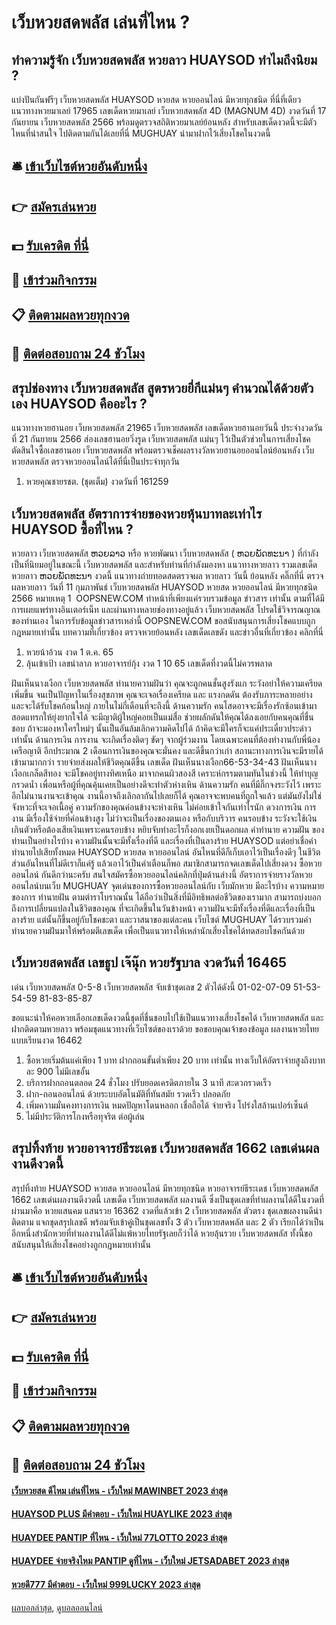 # เว็บหวยสดพลัส เล่นที่ไหน ?
## ทำความรู้จัก เว็บหวยสดพลัส หวยลาว HUAYSOD ทำไมถึงนิยม ?
แบ่งปันกันฟรีๆ เว็บหวยสดพลัส HUAYSOD หวยสด หวยออนไลน์ มีหวยทุกชนิด ที่นี่ที่เดียว แนวทางหวยมาเลย์ 17965 เลขเด็ดหวยมาเลย์ เว็บหวยสดพลัส 4D (MAGNUM 4D) งวดวันที่ 17 กันยายน เว็บหวยสดพลัส 2566 พร้อมดูตรวจสถิติหวยมาเลย์ย้อนหลัง สำหรับเลขเด็ดงวดนี้จะมีตัวไหนที่น่าสนใจ ไปติดตามกันได้เลยที่นี่ MUGHUAY นำมาฝากไว้เสี่ยงโชคในงวดนี้

## 🛎 [เข้าเว็บไซต์หวยอันดับหนึ่ง](https://bit.ly/3BG5bNw)
## 👉 [สมัครเล่นหวย](https://bit.ly/3BG5bNw)
## 💵 [รับเครดิต ที่นี่](https://bit.ly/3C3mvgS)
## 👑 [เข้าร่วมกิจกรรม](https://bit.ly/3C3mvgS)
## 📋 [ติดตามผลหวยทุกงวด](https://bit.ly/3C3mvgS)
## 📱 [ติดต่อสอบถาม 24 ชัวโมง](https://bit.ly/3C3mvgS)

## สรุปช่องทาง เว็บหวยสดพลัส สูตรหวยยี่กีแม่นๆ คำนวณได้ด้วยตัวเอง HUAYSOD คืออะไร ?
แนวทางหวยฮานอย เว็บหวยสดพลัส 21965 เว็บหวยสดพลัส เลขเด็ดหวยฮานอยวันนี้ ประจำงวดวันที่ 21 กันยายน 2566 ส่องเลขฮานอยวิ่งรูด เว็บหวยสดพลัส แม่นๆ ไว้เป็นตัวช่วยในการเสี่ยงโชคตัดสินใจซื้อเลขฮานอย เว็บหวยสดพลัส พร้อมตรวจเช็คผลรางวัลหวยฮานอยออนไลน์ย้อนหลัง เว็บหวยสดพลัส ตรวจหวยออนไลน์ได้ที่นี่เป็นประจำทุกวัน
1. หวยคุณชายรชต. (ชุดเต็ม) งวดวันที่ 161259

## เว็บหวยสดพลัส อัตราการจ่ายของหวยหุ้นบาทละเท่าไร HUAYSOD ซื้อที่ไหน ?
หวยลาว เว็บหวยสดพลัส ຫວຍລາວ หรือ หวยพัฒนา เว็บหวยสดพลัส ( ຫວຍພັດທະນາ ) ที่กำลังเป็นที่นิยมอยู่ในขณะนี้ เว็บหวยสดพลัส และสำหรับท่านที่กำลังมองหา แนวทางหวยลาว รวมเลขเด็ดหวยลาว ຫວຍພັດທະນາ งวดนี้
 แนวทางถ่ายทอดสดตรวจผล หวยลาว วันนี้ ย้อนหลัง คลิ๊กที่นี่ 
ตรวจผลหวยลาว วันที่ 11 กุมภาพันธ์ เว็บหวยสดพลัส HUAYSOD หวยสด หวยออนไลน์ มีหวยทุกชนิด 2566
หมายเหตุ 1  OOPSNEW.COM ทำหน้าที่เพียงแค่รวบรวมข้อมูล ข่าวสาร เท่านั้น ตามที่ได้มีการเผยแพร่ทางอินเตอร์เน็ท และผ่านทางหลายช่องทางอยู่แล้ว เว็บหวยสดพลัส โปรดใช้วิจารณญาณของท่านเอง ในการรับข้อมูลข่าวสารเหล่านี้ OOPSNEW.COM ขอสนับสนุนการเสี่ยงโชคแบบถูกกฎหมายเท่านั้น
บทความที่เกี่ยวข้อง
ตรวจหวยย้อนหลัง เลขเด็ดเลขดัง และข่าวอื่นที่เกี่ยวข้อง คลิกที่นี่
1. หวยน้าอ้วน งวด 1 ต.ค. 65
2. ลุ้นเข้าเป้า เลขนำลาภ หวยอาจารย์กุ้ง งวด 1 10 65 เลขเด็ดที่งวดนี้ไม่ควรพลาด

ฝันเห็นนางเงือก เว็บหวยสดพลัส ทำนายความฝันว่า คุณจะถูกคนชั้นสูงรังแก ระวังอย่าให้ความเครียดเพิ่มขึ้น จนเป็นปัญหาในเรื่องสุขภาพ คุณจะเจอเรื่องเครียด และ แรงกดดัน ต้องรับภาระหลายอย่าง และจะได้รับโชคก้อนใหญ่ ภายในไม่กี่เดือนที่จะถึงนี้
ด้านความรัก คนโสดอาจจะมีเรื่องรักซ้อนเข้ามา สอดแทรกให้ยุ่งยากใจได้ จะมีญาติผู้ใหญ่คอยเป็นแม่สื่อ ช่วยผลักดันให้คุณได้ลงเอยกับคนคุณที่ชื่นชอบ ถ้าจะมองหาใครใหม่ๆ นั้นเป็นอันล้มเลิกความคิดไปได้ ถ้าคิดจะมีใครก็จะแค่ประเดี๋ยวประด๋าวเท่านั้น
ด้านการเงิน การงาน จะเกิดเรื่องติดๆ ขัดๆ จากผู้ร่วมงาน โดยเฉพาะคนที่ต้องทำงานกับพี่น้องเครือญาติ อีกประมาณ 2 เดือนการเงินของคุณจะมั่นคง และดีขึ้นกว่าเก่า สถานะทางการเงินจะมีรายได้เข้ามามากกว่า รายจ่ายส่งผลให้ชีวิตคุณดีขึ้น
เลขเด็ด ฝันเห็นนางเงือก66-53-34-43
ฝันเห็นนางเงือกเกล็ดสีทอง จะมีโชคอยู่ทางทิศเหนือ มาจากคนผิวสองสี เคราะห์กรรมตามทันในช่วงนี้ ให้ทำบุญกรวดน้ำ เพื่อนหรือผู้ที่คุณคุ้นเคยเป็นอย่างดีจะทำตัวห่างเหิน
ด้านความรัก คนที่มีกิ๊กจงระวังไว้ เพราะอีกไม่นานงานจะเข้าคุณ งานนี้อาจถึงเลิกลากันไปเลยก็ได้ คุณอาจจะพบคนที่ถูกใจแล้ว แต่มันยังไม่ใช่จังหวะที่จะเจอเนื้อคู่ ความรักของคุณค่อนข้างจะห่างเหิน ไม่ค่อยเข้าใจกันเท่าไรนัก
ดวงการเงิน การงาน มีเรื่องใช้จ่ายที่ค่อนข้างสูง ไม่ว่าจะเป็นเรื่องของตนเอง หรือกับบริวาร คนรอบข้าง ระวังจะใช้เงินเกินตัวหรือต้องเสียเงินเพราะคนรอบข้าง หยิบจับทำอะไรก็งอกเงยเป็นดอกผล
คำทำนาย ความฝัน ของท่านเป็นอย่างไรบ้าง ความฝันนั้นจะมีทั้งเรื่องที่ดี และเรื่องที่เป็นลางร้าย HUAYSOD แต่อย่าเชื่อคำทำนายไปเสียทั้งหมด HUAYSOD หวยสด หวยออนไลน์ อันไหนที่ดีก็เก็บเอาไว้เป็นเรื่องดีๆ ในชีวิต ส่วนอันไหนที่ไม่ดีเราก็แค่รู้ แล้วเอาไว้เป็นคำเตือนก็พอ สมาชิกสามารถจดเลขเด็ดไปเสี่ยงดวง ซื้อหวยออนไลน์ กันดีกว่านะครับ
สนใจสมัครซื้อหวยออนไลน์คลิกที่ปุ่มด้านล่างนี้
อัตราการจ่ายรางวัลหวยออนไลน์บนเว็บ MUGHUAY
จุดเด่นของการซื้อหวยออนไลน์กับ เว็บมักหวย มีอะไรบ้าง
ความหมายของการ ทำนายฝัน ตามตำราโบราณนั้น ได้ถือว่าเป็นสิ่งที่มีอิทธิพลต่อชีวิตของเรามาก สามารถบ่งบอกถึงการเปลี่ยนแปลงในชีวิตของคุณ ที่จะเกิดขึ้นในวันข้างหน้า ความฝันจะมีทั้งเรื่องที่ดีและเรื่องที่เป็นลางร้าย แต่นั้นก็ขึ้นอยู่กับโชคชะตา และวาสนาของแต่ละคน เว็บไซต์ MUGHUAY ได้รวบรวมคำทำนายความฝันมาให้พร้อมตีเลขเด็ด เพื่อเป็นแนวทางให้เหล่านักเสี่ยงโชคได้ทดสอบโชคกันด้วย

## เว็บหวยสดพลัส เลขธูป เจ๊นุ๊ก หวยรัฐบาล งวดวันที่ 16465
เด่น เว็บหวยสดพลัส 0-5-8 เว็บหวยสดพลัส จับเข้าชุดเลข 2 ตัวได้ดังนี้
01-02-07-09
51-53-54-59
81-83-85-87

ขอแนะนำให้คอหวยเลือกเลขเด็ดงวดนี้ชุดที่ชื่นชอบไปใช้เป็นแนวทางเสี่ยงโชคได้ เว็บหวยสดพลัส และฝากติดตามหวยลาว พร้อมชุดแนวทางที่เว็บไซต์ของเราด้วย
ขอขอบคุณเจ้าของข้อมูล
ผลงานหวยไทยแบบเรียนงวด 16462
1. ซื้อหวยเริ่มต้นแค่เพียง 1 บาท ฝากถอนขั้นต่ำเพียง 20 บาท เท่านั้น ทางเว็บให้อัตราจ่ายสูงถึงบาทละ 900 ไม่มีเลขอั้น
2. บริการฝากถอนตลอด 24 ชั่วโมง ปรับยอดเครดิตภายใน 3 นาที สะดวกรวดเร็ว
3. ฝาก-ถอนออนไลน์ ด้วยระบบอัตโนมัติที่ทันสมัย รวดเร็ว ปลอดภัย
4. เพิ่มความมั่นคงทางการเงิน หมดปัญหาโดนหลอก เชื่อถือได้ จ่ายจริง โปร่งใสล้านเปอร์เซ็นต์
5. ไม่มีประวัติการโกงหรือทุจริต ต่อผู้เล่น

## สรุปทิ้งท้าย หวยอาจารย์ธีระเดช เว็บหวยสดพลัส 1662 เลขเด่นผลงานดีงวดนี้
สรุปทิ้งท้าย HUAYSOD หวยสด หวยออนไลน์ มีหวยทุกชนิด หวยอาจารย์ธีระเดช เว็บหวยสดพลัส 1662 เลขเด่นผลงานดีงวดนี้ เลขเด็ด เว็บหวยสดพลัส ผลงานดี ซึ่งเป็นชุดเลขที่ทำผลงานได้ดีในงวดที่ผ่านมาคือ หวยแสนคม แสนรวย 16362 งวดที่แล้วเข้า 2 เว็บหวยสดพลัส ตัวตรง ชุดเลขผลงานดีน่าติดตาม แจกชุดสรุปเลขดี พร้อมจับเข้าคู่เป็นชุดเลขทั้ง 3 ตัว เว็บหวยสดพลัส และ 2 ตัว เรียกได้ว่าเป็นอีกหนึ่งสำนักหวยที่ทำผลงานได้ดีไม่แพ้หวยไทยรัฐเลยก็ว่าได้ หวยลุ้นรวย เว็บหวยสดพลัส ทั้งนี้ขอสนับสนุนให้เสี่ยงโชคอย่างถูกกฎหมายเท่านั้น

## 🛎 [เข้าเว็บไซต์หวยอันดับหนึ่ง](https://bit.ly/3BG5bNw)
## 👉 [สมัครเล่นหวย](https://bit.ly/3BG5bNw)
## 💵 [รับเครดิต ที่นี่](https://bit.ly/3C3mvgS)
## 👑 [เข้าร่วมกิจกรรม](https://bit.ly/3C3mvgS)
## 📋 [ติดตามผลหวยทุกงวด](https://bit.ly/3C3mvgS)
## 📱 [ติดต่อสอบถาม 24 ชัวโมง](https://bit.ly/3C3mvgS)

#### [เว็บหวยสด ดีไหม เล่นที่ไหน - เว็บใหม่ MAWINBET 2023 ล่าสุด](https://atom.io/themes/เว็บหวยสด%20ดีไหม%20เล่นที่ไหน%20-%20เว็บใหม่%20mawinbet%202023%20ล่าสุด)
#### [HUAYSOD PLUS มีคำตอบ - เว็บใหม่ HUAYLIKE 2023 ล่าสุด](https://atom.io/themes/huaysod%20plus%20มีคำตอบ%20-%20เว็บใหม่%20huaylike%202023%20ล่าสุด)
#### [HUAYDEE PANTIP ที่ไหน - เว็บใหม่ 77LOTTO 2023 ล่าสุด](https://atom.io/themes/huaydee%20pantip%20ที่ไหน%20-%20เว็บใหม่%2077lotto%202023%20ล่าสุด)
#### [HUAYDEE จ่ายจริงไหม PANTIP ดูที่ไหน - เว็บใหม่ JETSADABET 2023 ล่าสุด](https://atom.io/themes/huaydee%20จ่ายจริงไหม%20pantip%20ดูที่ไหน%20-%20เว็บใหม่%20jetsadabet%202023%20ล่าสุด)
#### [หวยดี777 มีคำตอบ - เว็บใหม่ 999LUCKY 2023 ล่าสุด](https://atom.io/themes/หวยดี777%20มีคำตอบ%20-%20เว็บใหม่%20999lucky%202023%20ล่าสุด)

[ผลบอลล่าสุด](https://siamsport.tv "ผลบอลล่าสุด"), [ดูบอลออนไลน์](https://siamsport.tv/ดูบอลสด "ดูบอลออนไลน์")